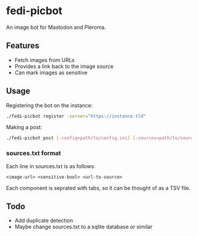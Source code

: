 # fedi-picbot

An image bot for Mastodon and Pleroma.

## Features
- Fetch images from URLs
- Provides a link back to the image source
- Can mark images as sensitive

## Usage
Registering the bot on the instance:
```bash
./fedi-picbot register -server="https://instance.tld"
```

Making a post:
```bash
./fedi-picbot post [-config=path/to/config.ini] [-sources=path/to/sources.txt]
```

### sources.txt format
Each line in sources.txt is as follows:
```
<image-url> <sensitive-bool> <url-to-source> 
```

Each component is seprated with tabs, so it can be thought of as a TSV file.

## Todo
- Add duplicate detection
- Maybe change sources.txt to a sqlite database or similar